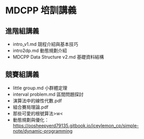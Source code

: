 # MDCPP 培訓講義

## 進階組講義

* intro_v1.md 競程介紹與基本技巧
* intro2dp.md 動態規劃介紹
* MDCPP Data Structure v2.md 基礎資料結構

## 競賽組講義

* little group.md 小群體定理
* interval problem.md 區間問題探討
* 演算法中的線性代數.pdf
* 組合賽局理論.pdf
* 那些可愛的根號算法>w<
* 動態規劃與優化：https://oosheepyerd79135.gitbook.io/iceylemon_cp/simple-note/dynamic-programming
